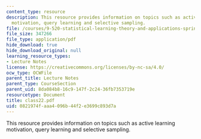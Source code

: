 ```yaml
---
content_type: resource
description: This resource provides information on topics such as active learning
  motivation, query learning and selective sampling.
file: /courses/9-520-statistical-learning-theory-and-applications-spring-2006/0821974faaa4096b44f2e3699c893d7a_class22.pdf
file_size: 347266
file_type: application/pdf
hide_download: true
hide_download_original: null
learning_resource_types:
- Lecture Notes
license: https://creativecommons.org/licenses/by-nc-sa/4.0/
ocw_type: OCWFile
parent_title: Lecture Notes
parent_type: CourseSection
parent_uid: 8da084b8-16c9-147f-2c24-36fb7353719e
resourcetype: Document
title: class22.pdf
uid: 0821974f-aaa4-096b-44f2-e3699c893d7a
---
```

This resource provides information on topics such as active learning motivation, query learning and selective sampling.